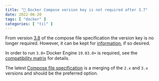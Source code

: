 ```yaml
---
title: "📓 Docker Compose version key is not required after 3.7"
date: 2022-06-20
tags: [ "docker" ]
categories: [ "til" ]
---
```


From version
[3.8](https://docs.docker.com/compose/compose-file/compose-versioning/#version-38)
of the compose file specification the version key is no longer required.
However, it can be kept for
[information](https://docs.docker.com/compose/compose-file/#version-top-level-element),
if so desired.

In order to run `3.8+` Docker Engine `19.03.0+` is required, see the
[compatibility matrix](https://docs.docker.com/compose/compose-file/compose-versioning/#compatibility-matrix)
for details.

The latest
[Compose file specification](https://docs.docker.com/compose/compose-file/#version-top-level-element)
is a merging of the `2.x` and `3.x` versions and should be the preferred option.

